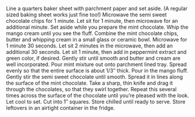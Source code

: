 Line a quarters baker sheet with parchment paper and set aside. (A regular sized baking sheet works just fine too!)
Microwave the semi sweet chocolate chips for 1 minute. Let sit for 1 minute, then microwave for an additional minute. Set aside while you prepare the mint chocolate.
Whip the mango cream until you see the fluff.
Combine the mint chocolate chips, butter and whipping cream in a small glass or ceramic bowl. Microwave for 1 minute 30 seconds. Let sit 2 minutes in the microwave, then add an additional 30 seconds. Let sit 1 minute, then add in peppermint extract and green color, if desired. Gently stir until smooth and butter and cream are well incorporated.
Pour mint mixture out onto parchment lined tray. Spread evenly so that the entire surface is about 1/3″ thick. Pour in the mango fluff. 
Gently stir the semi sweet chocolate until smooth. Spread it in lines along the surface of the mint chocolate.
Take a sharp, thin knife and drag it through the chocolates, so that they swirl together. Repeat this several times across the surface of the chocolate until you’re pleased with the look.
Let cool to set. Cut into 1″ squares. Store chilled until ready to serve. Store leftovers in an airtight container in the fridge.